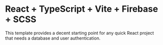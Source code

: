 # React + TypeScript + Vite + Firebase + SCSS

This template provides a decent starting point for any quick React project that needs a database and user authentication.
